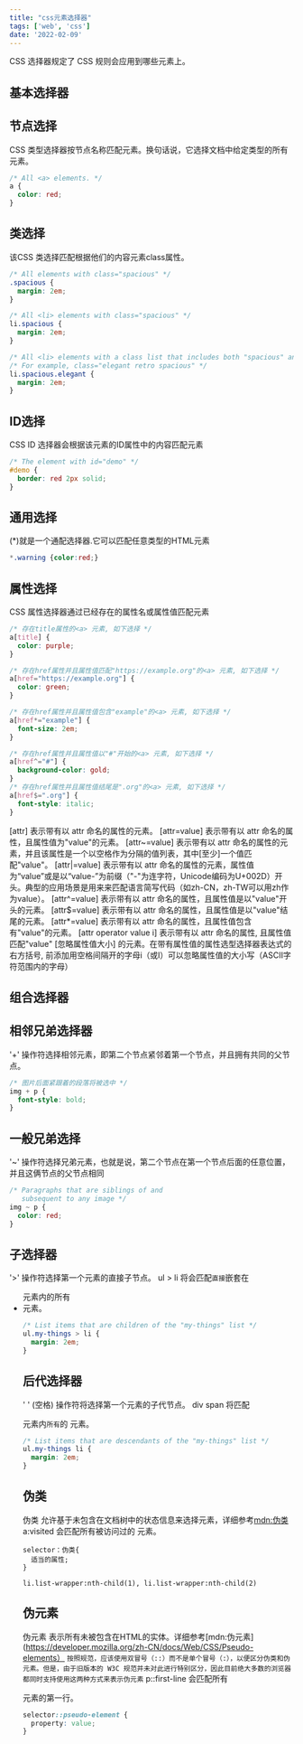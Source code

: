 ```yaml
---
title: "css元素选择器"
tags: ['web', 'css']
date: '2022-02-09'
---
```


CSS 选择器规定了 CSS 规则会应用到哪些元素上。
## 基本选择器

## 节点选择

CSS 类型选择器按节点名称匹配元素。换句话说，它选择文档中给定类型的所有元素。

```css
/* All <a> elements. */
a {
  color: red;
}
```

## 类选择

该CSS 类选择匹配根据他们的内容元素class属性。

```css
/* All elements with class="spacious" */
.spacious {
  margin: 2em;
}

/* All <li> elements with class="spacious" */
li.spacious {
  margin: 2em;
}

/* All <li> elements with a class list that includes both "spacious" and "elegant" */
/* For example, class="elegant retro spacious" */
li.spacious.elegant {
  margin: 2em;
}
```

## ID选择
CSS ID 选择器会根据该元素的ID属性中的内容匹配元素

```css
/* The element with id="demo" */
#demo {
  border: red 2px solid;
}
```

## 通用选择
(*)就是一个通配选择器.它可以匹配任意类型的HTML元素

```css
*.warning {color:red;}
```

## 属性选择
CSS 属性选择器通过已经存在的属性名或属性值匹配元素

```css
/* 存在title属性的<a> 元素, 如下选择 */
a[title] {
  color: purple;
}

/* 存在href属性并且属性值匹配"https://example.org"的<a> 元素, 如下选择 */
a[href="https://example.org"] {
  color: green;
}

/* 存在href属性并且属性值包含"example"的<a> 元素, 如下选择 */
a[href*="example"] {
  font-size: 2em;
}

/* 存在href属性并且属性值以"#"开始的<a> 元素, 如下选择 */
a[href^="#"] {
  background-color: gold;
}
/* 存在href属性并且属性值结尾是".org"的<a> 元素, 如下选择 */
a[href$=".org"] {
  font-style: italic;
}
```

[attr]
表示带有以 attr 命名的属性的元素。
[attr=value]
表示带有以 attr 命名的属性，且属性值为"value"的元素。
[attr~=value]
表示带有以 attr 命名的属性的元素，并且该属性是一个以空格作为分隔的值列表，其中[至少]一个值匹配"value"。
[attr|=value]
表示带有以 attr 命名的属性的元素，属性值为“value”或是以“value-”为前缀（"-"为连字符，Unicode编码为U+002D）开头。典型的应用场景是用来来匹配语言简写代码（如zh-CN，zh-TW可以用zh作为value）。
[attr^=value]
表示带有以 attr 命名的属性，且属性值是以"value"开头的元素。
[attr$=value]
表示带有以 attr 命名的属性，且属性值是以"value"结尾的元素。
[attr*=value]
表示带有以 attr 命名的属性，且属性值包含有"value"的元素。
[attr operator value i]
表示带有以 attr 命名的属性, 且属性值匹配"value" [忽略属性值大小] 的元素。在带有属性值的属性选型选择器表达式的右方括号, 前添加用空格间隔开的字母i（或I）可以忽略属性值的大小写（ASCII字符范围内的字母）

## 组合选择器

## 相邻兄弟选择器
'+' 操作符选择相邻元素，即第二个节点紧邻着第一个节点，并且拥有共同的父节点。

```css
/* 图片后面紧跟着的段落将被选中 */
img + p {
  font-style: bold;
}

```

## 一般兄弟选择
'~' 操作符选择兄弟元素，也就是说，第二个节点在第一个节点后面的任意位置，并且这俩节点的父节点相同

```css
/* Paragraphs that are siblings of and
   subsequent to any image */
img ~ p {
  color: red;
}
```

## 子选择器
'>' 操作符选择第一个元素的直接子节点。
ul > li 将会匹配`直接`嵌套在 <ul> 元素内的所有 <li> 元素。

```css
/* List items that are children of the "my-things" list */
ul.my-things > li {
  margin: 2em;
}
```
## 后代选择器
' '  (空格) 操作符将选择第一个元素的子代节点。
div span 将匹配 <div> 元素内`所有`的 <span> 元素。

```css
/* List items that are descendants of the "my-things" list */
ul.my-things li {
  margin: 2em;
}
```
## 伪类
伪类 允许基于未包含在文档树中的状态信息来选择元素，详细参考[mdn:伪类](https://developer.mozilla.org/en-US/docs/Web/CSS/Pseudo-classes)
a:visited 会匹配所有被访问过的  <a>  元素。

```
selector：伪类{
  适当的属性;
}

li.list-wrapper:nth-child(1), li.list-wrapper:nth-child(2) 
```
## 伪元素
伪元素 表示所有未被包含在HTML的实体。详细参考[mdn:伪元素](https://developer.mozilla.org/zh-CN/docs/Web/CSS/Pseudo-elements）
`按照规范，应该使用双冒号（::）而不是单个冒号（:），以便区分伪类和伪元素。但是，由于旧版本的 W3C 规范并未对此进行特别区分，因此目前绝大多数的浏览器都同时支持使用这两种方式来表示伪元素`
p::first-line 会匹配所有 <p> 元素的第一行。

```css
selector::pseudo-element {
  property: value;
}
```